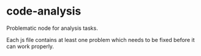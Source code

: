 # code-analysis

Problematic node for analysis tasks.

Each js file contains at least one problem which needs to be fixed before it can work properly.

